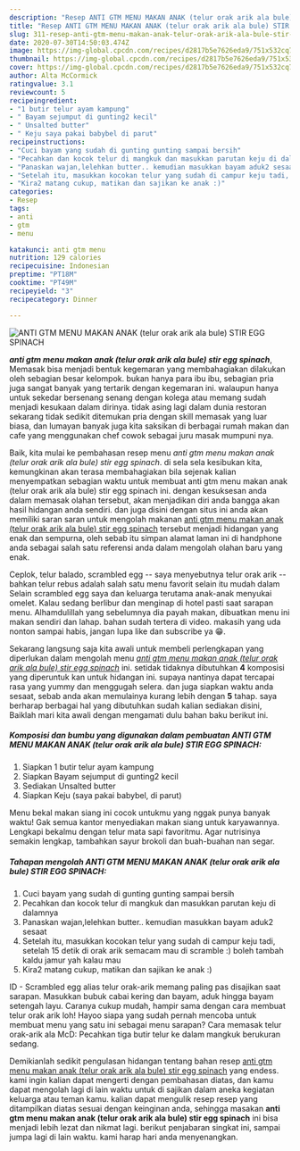 ```yaml
---
description: "Resep ANTI GTM MENU MAKAN ANAK (telur orak arik ala bule) STIR EGG SPINACH, Bikin Ngiler"
title: "Resep ANTI GTM MENU MAKAN ANAK (telur orak arik ala bule) STIR EGG SPINACH, Bikin Ngiler"
slug: 311-resep-anti-gtm-menu-makan-anak-telur-orak-arik-ala-bule-stir-egg-spinach-bikin-ngiler
date: 2020-07-30T14:50:03.474Z
image: https://img-global.cpcdn.com/recipes/d2817b5e7626eda9/751x532cq70/anti-gtm-menu-makan-anak-telur-orak-arik-ala-bule-stir-egg-spinach-foto-resep-utama.jpg
thumbnail: https://img-global.cpcdn.com/recipes/d2817b5e7626eda9/751x532cq70/anti-gtm-menu-makan-anak-telur-orak-arik-ala-bule-stir-egg-spinach-foto-resep-utama.jpg
cover: https://img-global.cpcdn.com/recipes/d2817b5e7626eda9/751x532cq70/anti-gtm-menu-makan-anak-telur-orak-arik-ala-bule-stir-egg-spinach-foto-resep-utama.jpg
author: Alta McCormick
ratingvalue: 3.1
reviewcount: 5
recipeingredient:
- "1 butir telur ayam kampung"
- " Bayam sejumput di gunting2 kecil"
- " Unsalted butter"
- " Keju saya pakai babybel di parut"
recipeinstructions:
- "Cuci bayam yang sudah di gunting gunting sampai bersih"
- "Pecahkan dan kocok telur di mangkuk dan masukkan parutan keju di dalamnya"
- "Panaskan wajan,lelehkan butter.. kemudian masukkan bayam aduk2 sesaat"
- "Setelah itu, masukkan kocokan telur yang sudah di campur keju tadi, setelah 15 detik di orak arik semacam mau di scramble :) boleh tambah kaldu jamur yah kalau mau"
- "Kira2 matang cukup, matikan dan sajikan ke anak :)"
categories:
- Resep
tags:
- anti
- gtm
- menu

katakunci: anti gtm menu 
nutrition: 129 calories
recipecuisine: Indonesian
preptime: "PT18M"
cooktime: "PT49M"
recipeyield: "3"
recipecategory: Dinner

---
```



![ANTI GTM MENU MAKAN ANAK (telur orak arik ala bule) STIR EGG SPINACH](https://img-global.cpcdn.com/recipes/d2817b5e7626eda9/751x532cq70/anti-gtm-menu-makan-anak-telur-orak-arik-ala-bule-stir-egg-spinach-foto-resep-utama.jpg)

<b><i>anti gtm menu makan anak (telur orak arik ala bule) stir egg spinach</i></b>, Memasak bisa menjadi bentuk kegemaran yang membahagiakan dilakukan oleh sebagian besar kelompok. bukan hanya para ibu ibu, sebagian pria juga sangat banyak yang tertarik dengan kegemaran ini. walaupun hanya untuk sekedar bersenang senang dengan kolega atau memang sudah menjadi kesukaan dalam dirinya. tidak asing lagi dalam dunia restoran sekarang tidak sedikit ditemukan pria dengan skill memasak yang luar biasa, dan lumayan banyak juga kita saksikan di berbagai rumah makan dan cafe yang menggunakan chef cowok sebagai juru masak mumpuni nya.

Baik, kita mulai ke pembahasan resep menu <i>anti gtm menu makan anak (telur orak arik ala bule) stir egg spinach</i>. di sela sela kesibukan kita, kemungkinan akan terasa membahagiakan bila sejenak kalian menyempatkan sebagian waktu untuk membuat anti gtm menu makan anak (telur orak arik ala bule) stir egg spinach ini. dengan kesuksesan anda dalam memasak olahan tersebut, akan menjadikan diri anda bangga akan hasil hidangan anda sendiri. dan juga disini dengan situs ini anda akan memiliki saran saran untuk mengolah makanan <u>anti gtm menu makan anak (telur orak arik ala bule) stir egg spinach</u> tersebut menjadi hidangan yang enak dan sempurna, oleh sebab itu simpan alamat laman ini di handphone anda sebagai salah satu referensi anda dalam mengolah olahan baru yang enak.

Ceplok, telur balado, scrambled egg -- saya menyebutnya telur orak arik -- bahkan telur rebus adalah salah satu menu favorit selain itu mudah dalam Selain scrambled egg saya dan keluarga terutama anak-anak menyukai omelet. Kalau sedang berlibur dan menginap di hotel pasti saat sarapan menu. Alhamdulillah yang sebelumnya dia payah makan, dibuatkan menu ini makan sendiri dan lahap. bahan sudah tertera di video. makasih yang uda nonton sampai habis, jangan lupa like dan subscribe ya 😁.


Sekarang langsung saja kita awali untuk membeli perlengkapan yang diperlukan dalam mengolah menu <u><i>anti gtm menu makan anak (telur orak arik ala bule) stir egg spinach</i></u> ini. setidak tidaknya dibutuhkan <b>4</b> komposisi yang diperuntuk kan untuk hidangan ini. supaya nantinya dapat tercapai rasa yang yummy dan menggugah selera. dan juga siapkan waktu anda sesaat, sebab anda akan memulainya kurang lebih dengan <b>5</b> tahap. saya berharap berbagai hal yang dibutuhkan sudah kalian sediakan disini, Baiklah mari kita awali dengan mengamati dulu bahan baku berikut ini.

<!--inarticleads1-->

##### Komposisi dan bumbu yang digunakan dalam pembuatan ANTI GTM MENU MAKAN ANAK (telur orak arik ala bule) STIR EGG SPINACH:

1. Siapkan 1 butir telur ayam kampung
1. Siapkan  Bayam sejumput di gunting2 kecil
1. Sediakan  Unsalted butter
1. Siapkan  Keju (saya pakai babybel, di parut)


Menu bekal makan siang ini cocok untukmu yang nggak punya banyak waktu! Gak semua kantor menyediakan makan siang untuk karyawannya. Lengkapi bekalmu dengan telur mata sapi favoritmu. Agar nutrisinya semakin lengkap, tambahkan sayur brokoli dan buah-buahan nan segar. 

<!--inarticleads2-->

##### Tahapan mengolah ANTI GTM MENU MAKAN ANAK (telur orak arik ala bule) STIR EGG SPINACH:

1. Cuci bayam yang sudah di gunting gunting sampai bersih
1. Pecahkan dan kocok telur di mangkuk dan masukkan parutan keju di dalamnya
1. Panaskan wajan,lelehkan butter.. kemudian masukkan bayam aduk2 sesaat
1. Setelah itu, masukkan kocokan telur yang sudah di campur keju tadi, setelah 15 detik di orak arik semacam mau di scramble :) boleh tambah kaldu jamur yah kalau mau
1. Kira2 matang cukup, matikan dan sajikan ke anak :)


ID - Scrambled egg alias telur orak-arik memang paling pas disajikan saat sarapan. Masukkan bubuk cabai kering dan bayam, aduk hingga bayam setengah layu. Caranya cukup mudah, hampir sama dengan cara membuat telur orak arik loh! Hayoo siapa yang sudah pernah mencoba untuk membuat menu yang satu ini sebagai menu sarapan? Cara memasak telur orak-arik ala McD: Pecahkan tiga butir telur ke dalam mangkuk berukuran sedang. 

Demikianlah sedikit pengulasan hidangan tentang bahan resep <u>anti gtm menu makan anak (telur orak arik ala bule) stir egg spinach</u> yang endess. kami ingin kalian dapat mengerti dengan pembahasan diatas, dan kamu dapat mengolah lagi di lain waktu untuk di sajikan dalam aneka kegiatan keluarga atau teman kamu. kalian dapat mengulik resep resep yang ditampilkan diatas sesuai dengan keinginan anda, sehingga masakan <b>anti gtm menu makan anak (telur orak arik ala bule) stir egg spinach</b> ini bisa menjadi lebih lezat dan nikmat lagi. berikut penjabaran singkat ini, sampai jumpa lagi di lain waktu. kami harap hari anda menyenangkan.
